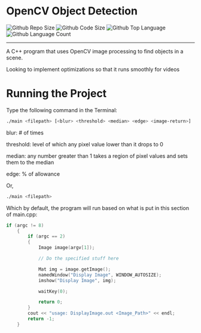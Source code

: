# OpenCV Object Detection
![Github Repo Size](https://img.shields.io/github/repo-size/jacobismael/CV-Detect?style=for-the-badge)
![Github Code Size](https://img.shields.io/github/languages/code-size/jacobismael/CV-Detect?style=for-the-badge)
![Github Top Language](https://img.shields.io/github/languages/top/jacobismael/CV-Detect?color=%23f34b7d&style=for-the-badge)
![Github Language Count](https://img.shields.io/github/languages/count/jacobismael/CV-Detect?style=for-the-badge&color=success)
- - -
A C++ program that uses OpenCV image processing to find objects in a scene.

Looking to implement optimizations so that it runs smoothly for videos

# Running the Project
Type the following command in the Terminal:
```bash
./main <filepath> [<blur> <threshold> <median> <edge> <image-return>]
```
blur: # of times

threshold: level of which any pixel value lower than it drops to 0

median: any number greater than 1 takes a region of pixel values and sets them to the median

edge: % of allowance

Or,
```bash
./main <filepath>
```

Which by default, the program will run based on what is put in this section of main.cpp:

```cpp
if (argc != 8)
    {
        if (argc == 2)
        {
            Image image(argv[1]);

            // Do the specified stuff here

            Mat img = image.getImage();
            namedWindow("Display Image", WINDOW_AUTOSIZE);
            imshow("Display Image", img);

            waitKey(0);

            return 0;
        }
        cout << "usage: DisplayImage.out <Image_Path>" << endl;
        return -1;
    }
```
